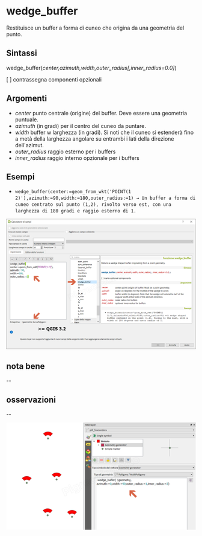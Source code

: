 # wedge_buffer

Restituisce un buffer a forma di cuneo che origina da una geometria del punto.

## Sintassi

wedge_buffer(_center,azimuth,width,outer_radius[,inner_radius=0.0]_)

[ ] contrassegna componenti opzionali

## Argomenti

* _center_ punto centrale (origine) del buffer. Deve essere una geometria puntuale.
* _azimuth_  (in gradi) per il centro del cuneo da puntare.
* _width_ buffer w larghezza (in gradi). Si noti che il cuneo si estenderà fino a metà della larghezza angolare su entrambi i lati della direzione dell'azimut.
* _outer_radius_ raggio esterno per i buffers
* _inner_radius_ raggio interno opzionale per i buffers

## Esempi

* `wedge_buffer(center:=geom_from_wkt('POINT(1 2)'),azimuth:=90,width:=180,outer_radius:=1) → Un buffer a forma di cuneo centrato sul punto (1,2), rivolto verso est, con una larghezza di 180 gradi e raggio esterno di 1.`

![](../../img/geometria/wedge_buffer/wedge_buffer1.png)

## nota bene

--

## osservazioni

--

![](../../img/geometria/wedge_buffer/wedge_buffer2.png)